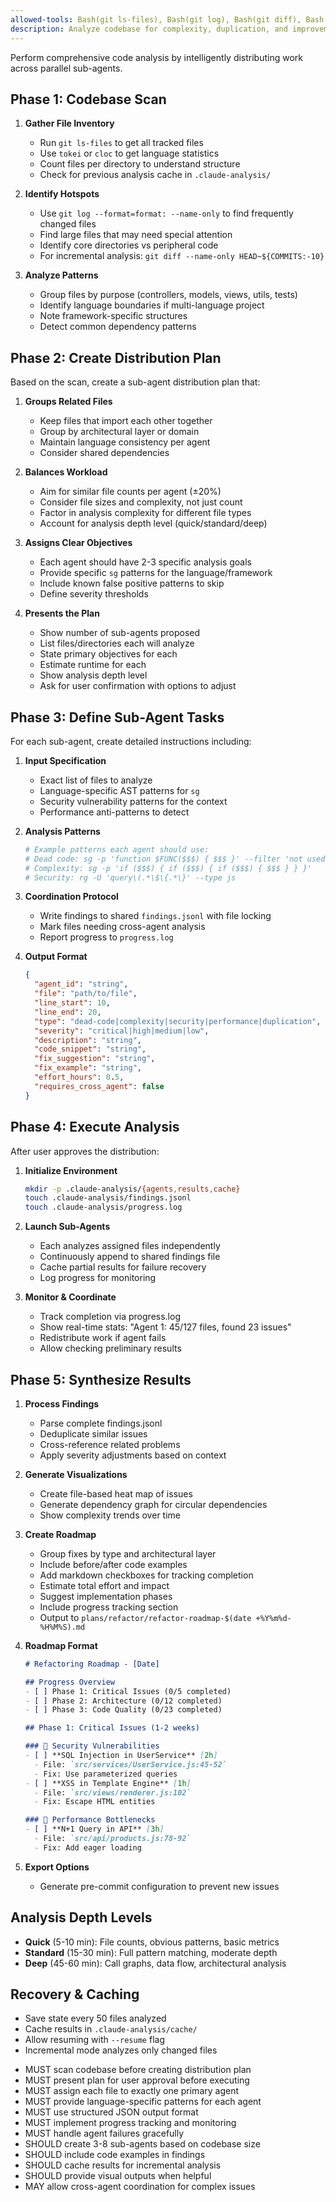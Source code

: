 ```yaml
---
allowed-tools: Bash(git ls-files), Bash(git log), Bash(git diff), Bash(git blame), Bash(sg), Bash(rg), Bash(find), Bash(grep), Bash(wc), Bash(cloc), Bash(tokei), Bash(jq), Bash(sort), Bash(uniq), Bash(head), Bash(tail), Bash(tee), Bash(mkdir), Bash(echo)
description: Analyze codebase for complexity, duplication, and improvement opportunities
---
```


Perform comprehensive code analysis by intelligently distributing work across parallel sub-agents.

## Phase 1: Codebase Scan

1. **Gather File Inventory**
   - Run `git ls-files` to get all tracked files
   - Use `tokei` or `cloc` to get language statistics
   - Count files per directory to understand structure
   - Check for previous analysis cache in `.claude-analysis/`

2. **Identify Hotspots**
   - Use `git log --format=format: --name-only` to find frequently changed files
   - Find large files that may need special attention
   - Identify core directories vs peripheral code
   - For incremental analysis: `git diff --name-only HEAD~${COMMITS:-10}`

3. **Analyze Patterns**
   - Group files by purpose (controllers, models, views, utils, tests)
   - Identify language boundaries if multi-language project
   - Note framework-specific structures
   - Detect common dependency patterns

## Phase 2: Create Distribution Plan

Based on the scan, create a sub-agent distribution plan that:

1. **Groups Related Files**
   - Keep files that import each other together
   - Group by architectural layer or domain
   - Maintain language consistency per agent
   - Consider shared dependencies

2. **Balances Workload**
   - Aim for similar file counts per agent (±20%)
   - Consider file sizes and complexity, not just count
   - Factor in analysis complexity for different file types
   - Account for analysis depth level (quick/standard/deep)

3. **Assigns Clear Objectives**
   - Each agent should have 2-3 specific analysis goals
   - Provide specific `sg` patterns for the language/framework
   - Include known false positive patterns to skip
   - Define severity thresholds

4. **Presents the Plan**
   - Show number of sub-agents proposed
   - List files/directories each will analyze
   - State primary objectives for each
   - Estimate runtime for each
   - Show analysis depth level
   - Ask for user confirmation with options to adjust

## Phase 3: Define Sub-Agent Tasks

For each sub-agent, create detailed instructions including:

1. **Input Specification**
   - Exact list of files to analyze
   - Language-specific AST patterns for `sg`
   - Security vulnerability patterns for the context
   - Performance anti-patterns to detect

2. **Analysis Patterns**
   ```bash
   # Example patterns each agent should use:
   # Dead code: sg -p 'function $FUNC($$$) { $$$ }' --filter 'not used'
   # Complexity: sg -p 'if ($$$) { if ($$$) { if ($$$) { $$$ } } }'
   # Security: rg -U 'query\(.*\$\{.*\}' --type js
   ```

3. **Coordination Protocol**
   - Write findings to shared `findings.jsonl` with file locking
   - Mark files needing cross-agent analysis
   - Report progress to `progress.log`

4. **Output Format**
   ```json
   {
     "agent_id": "string",
     "file": "path/to/file",
     "line_start": 10,
     "line_end": 20,
     "type": "dead-code|complexity|security|performance|duplication",
     "severity": "critical|high|medium|low",
     "description": "string",
     "code_snippet": "string",
     "fix_suggestion": "string",
     "fix_example": "string",
     "effort_hours": 0.5,
     "requires_cross_agent": false
   }
   ```

## Phase 4: Execute Analysis

After user approves the distribution:

1. **Initialize Environment**
   ```bash
   mkdir -p .claude-analysis/{agents,results,cache}
   touch .claude-analysis/findings.jsonl
   touch .claude-analysis/progress.log
   ```

2. **Launch Sub-Agents**
   - Each analyzes assigned files independently
   - Continuously append to shared findings file
   - Cache partial results for failure recovery
   - Log progress for monitoring

3. **Monitor & Coordinate**
   - Track completion via progress.log
   - Show real-time stats: "Agent 1: 45/127 files, found 23 issues"
   - Redistribute work if agent fails
   - Allow checking preliminary results

## Phase 5: Synthesize Results

1. **Process Findings**
   - Parse complete findings.jsonl
   - Deduplicate similar issues
   - Cross-reference related problems
   - Apply severity adjustments based on context

2. **Generate Visualizations**
   - Create file-based heat map of issues
   - Generate dependency graph for circular dependencies
   - Show complexity trends over time

3. **Create Roadmap**
   - Group fixes by type and architectural layer
   - Include before/after code examples
   - Add markdown checkboxes for tracking completion
   - Estimate total effort and impact
   - Suggest implementation phases
   - Include progress tracking section
   - Output to `plans/refactor/refactor-roadmap-$(date +%Y%m%d-%H%M%S).md`

4. **Roadmap Format**
   ```markdown
   # Refactoring Roadmap - [Date]
   
   ## Progress Overview
   - [ ] Phase 1: Critical Issues (0/5 completed)
   - [ ] Phase 2: Architecture (0/12 completed)
   - [ ] Phase 3: Code Quality (0/23 completed)
   
   ## Phase 1: Critical Issues (1-2 weeks)
   
   ### 🔴 Security Vulnerabilities
   - [ ] **SQL Injection in UserService** [2h]
     - File: `src/services/UserService.js:45-52`
     - Fix: Use parameterized queries
   - [ ] **XSS in Template Engine** [1h]
     - File: `src/views/renderer.js:102`
     - Fix: Escape HTML entities
   
   ### 🔴 Performance Bottlenecks
   - [ ] **N+1 Query in API** [3h]
     - File: `src/api/products.js:78-92`
     - Fix: Add eager loading
   ```

5. **Export Options**
   - Generate pre-commit configuration to prevent new issues

## Analysis Depth Levels

- **Quick** (5-10 min): File counts, obvious patterns, basic metrics
- **Standard** (15-30 min): Full pattern matching, moderate depth
- **Deep** (45-60 min): Call graphs, data flow, architectural analysis

## Recovery & Caching

- Save state every 50 files analyzed
- Cache results in `.claude-analysis/cache/`
- Allow resuming with `--resume` flag
- Incremental mode analyzes only changed files

<rules>

- MUST scan codebase before creating distribution plan
- MUST present plan for user approval before executing
- MUST assign each file to exactly one primary agent
- MUST provide language-specific patterns for each agent
- MUST use structured JSON output format
- MUST implement progress tracking and monitoring
- MUST handle agent failures gracefully
- SHOULD create 3-8 sub-agents based on codebase size
- SHOULD include code examples in findings
- SHOULD cache results for incremental analysis
- SHOULD provide visual outputs when helpful
- MAY allow cross-agent coordination for complex issues

</rules>